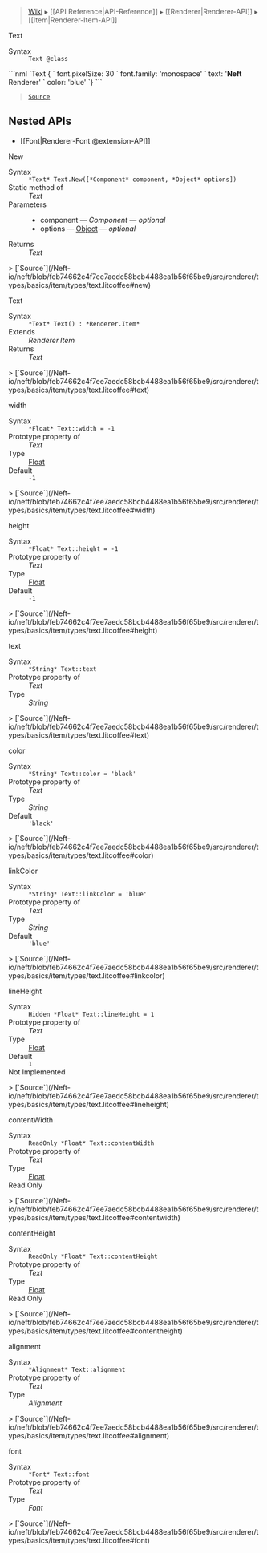 > [Wiki](Home) ▸ [[API Reference|API-Reference]] ▸ [[Renderer|Renderer-API]] ▸ [[Item|Renderer-Item-API]]

Text
<dl><dt>Syntax</dt><dd><code>Text @class</code></dd></dl>
```nml
`Text {
`   font.pixelSize: 30
`   font.family: 'monospace'
`   text: '<strong>Neft</strong> Renderer'
`   color: 'blue'
`}
```

> [`Source`](/Neft-io/neft/blob/feb74662c4f7ee7aedc58bcb4488ea1b56f65be9/src/renderer/types/basics/item/types/text.litcoffee#text)

## Nested APIs

* [[Font|Renderer-Font @extension-API]]

New
<dl><dt>Syntax</dt><dd><code>&#x2A;Text&#x2A; Text.New([&#x2A;Component&#x2A; component, &#x2A;Object&#x2A; options])</code></dd><dt>Static method of</dt><dd><i>Text</i></dd><dt>Parameters</dt><dd><ul><li>component — <i>Component</i> — <i>optional</i></li><li>options — <a href="/Neft-io/neft/wiki/Utils-API#isobject">Object</a> — <i>optional</i></li></ul></dd><dt>Returns</dt><dd><i>Text</i></dd></dl>
> [`Source`](/Neft-io/neft/blob/feb74662c4f7ee7aedc58bcb4488ea1b56f65be9/src/renderer/types/basics/item/types/text.litcoffee#new)

Text
<dl><dt>Syntax</dt><dd><code>&#x2A;Text&#x2A; Text() : &#x2A;Renderer.Item&#x2A;</code></dd><dt>Extends</dt><dd><i>Renderer.Item</i></dd><dt>Returns</dt><dd><i>Text</i></dd></dl>
> [`Source`](/Neft-io/neft/blob/feb74662c4f7ee7aedc58bcb4488ea1b56f65be9/src/renderer/types/basics/item/types/text.litcoffee#text)

width
<dl><dt>Syntax</dt><dd><code>&#x2A;Float&#x2A; Text::width = -1</code></dd><dt>Prototype property of</dt><dd><i>Text</i></dd><dt>Type</dt><dd><a href="/Neft-io/neft/wiki/Utils-API#isfloat">Float</a></dd><dt>Default</dt><dd><code>-1</code></dd></dl>
> [`Source`](/Neft-io/neft/blob/feb74662c4f7ee7aedc58bcb4488ea1b56f65be9/src/renderer/types/basics/item/types/text.litcoffee#width)

height
<dl><dt>Syntax</dt><dd><code>&#x2A;Float&#x2A; Text::height = -1</code></dd><dt>Prototype property of</dt><dd><i>Text</i></dd><dt>Type</dt><dd><a href="/Neft-io/neft/wiki/Utils-API#isfloat">Float</a></dd><dt>Default</dt><dd><code>-1</code></dd></dl>
> [`Source`](/Neft-io/neft/blob/feb74662c4f7ee7aedc58bcb4488ea1b56f65be9/src/renderer/types/basics/item/types/text.litcoffee#height)

text
<dl><dt>Syntax</dt><dd><code>&#x2A;String&#x2A; Text::text</code></dd><dt>Prototype property of</dt><dd><i>Text</i></dd><dt>Type</dt><dd><i>String</i></dd></dl>
> [`Source`](/Neft-io/neft/blob/feb74662c4f7ee7aedc58bcb4488ea1b56f65be9/src/renderer/types/basics/item/types/text.litcoffee#text)

color
<dl><dt>Syntax</dt><dd><code>&#x2A;String&#x2A; Text::color = 'black'</code></dd><dt>Prototype property of</dt><dd><i>Text</i></dd><dt>Type</dt><dd><i>String</i></dd><dt>Default</dt><dd><code>'black'</code></dd></dl>
> [`Source`](/Neft-io/neft/blob/feb74662c4f7ee7aedc58bcb4488ea1b56f65be9/src/renderer/types/basics/item/types/text.litcoffee#color)

linkColor
<dl><dt>Syntax</dt><dd><code>&#x2A;String&#x2A; Text::linkColor = 'blue'</code></dd><dt>Prototype property of</dt><dd><i>Text</i></dd><dt>Type</dt><dd><i>String</i></dd><dt>Default</dt><dd><code>'blue'</code></dd></dl>
> [`Source`](/Neft-io/neft/blob/feb74662c4f7ee7aedc58bcb4488ea1b56f65be9/src/renderer/types/basics/item/types/text.litcoffee#linkcolor)

lineHeight
<dl><dt>Syntax</dt><dd><code>Hidden &#x2A;Float&#x2A; Text::lineHeight = 1</code></dd><dt>Prototype property of</dt><dd><i>Text</i></dd><dt>Type</dt><dd><a href="/Neft-io/neft/wiki/Utils-API#isfloat">Float</a></dd><dt>Default</dt><dd><code>1</code></dd><dt>Not Implemented</dt></dl>
> [`Source`](/Neft-io/neft/blob/feb74662c4f7ee7aedc58bcb4488ea1b56f65be9/src/renderer/types/basics/item/types/text.litcoffee#lineheight)

contentWidth
<dl><dt>Syntax</dt><dd><code>ReadOnly &#x2A;Float&#x2A; Text::contentWidth</code></dd><dt>Prototype property of</dt><dd><i>Text</i></dd><dt>Type</dt><dd><a href="/Neft-io/neft/wiki/Utils-API#isfloat">Float</a></dd><dt>Read Only</dt></dl>
> [`Source`](/Neft-io/neft/blob/feb74662c4f7ee7aedc58bcb4488ea1b56f65be9/src/renderer/types/basics/item/types/text.litcoffee#contentwidth)

contentHeight
<dl><dt>Syntax</dt><dd><code>ReadOnly &#x2A;Float&#x2A; Text::contentHeight</code></dd><dt>Prototype property of</dt><dd><i>Text</i></dd><dt>Type</dt><dd><a href="/Neft-io/neft/wiki/Utils-API#isfloat">Float</a></dd><dt>Read Only</dt></dl>
> [`Source`](/Neft-io/neft/blob/feb74662c4f7ee7aedc58bcb4488ea1b56f65be9/src/renderer/types/basics/item/types/text.litcoffee#contentheight)

alignment
<dl><dt>Syntax</dt><dd><code>&#x2A;Alignment&#x2A; Text::alignment</code></dd><dt>Prototype property of</dt><dd><i>Text</i></dd><dt>Type</dt><dd><i>Alignment</i></dd></dl>
> [`Source`](/Neft-io/neft/blob/feb74662c4f7ee7aedc58bcb4488ea1b56f65be9/src/renderer/types/basics/item/types/text.litcoffee#alignment)

font
<dl><dt>Syntax</dt><dd><code>&#x2A;Font&#x2A; Text::font</code></dd><dt>Prototype property of</dt><dd><i>Text</i></dd><dt>Type</dt><dd><i>Font</i></dd></dl>
> [`Source`](/Neft-io/neft/blob/feb74662c4f7ee7aedc58bcb4488ea1b56f65be9/src/renderer/types/basics/item/types/text.litcoffee#font)

